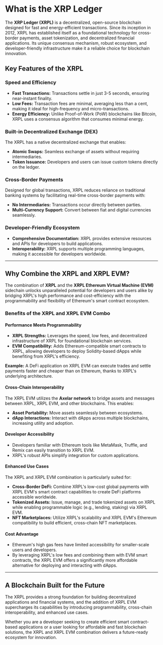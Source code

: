 # What is the XRP Ledger

The **XRP Ledger (XRPL)** is a decentralized, open-source blockchain designed for fast and energy-efficient transactions. Since its inception in 2012, XRPL has established itself as a foundational technology for cross-border payments, asset tokenization, and decentralized financial applications. Its unique consensus mechanism, robust ecosystem, and developer-friendly infrastructure make it a reliable choice for blockchain innovation.

## Key Features of the XRPL

### Speed and Efficiency

- **Fast Transactions:** Transactions settle in just 3-5 seconds, ensuring near-instant finality.
- **Low Fees:** Transaction fees are minimal, averaging less than a cent, making it ideal for high-frequency and micro-transactions.
- **Energy Efficiency:** Unlike Proof-of-Work (PoW) blockchains like Bitcoin, XRPL uses a consensus algorithm that consumes minimal energy.

### Built-in Decentralized Exchange (DEX)

The XRPL has a native decentralized exchange that enables:

- **Atomic Swaps:** Seamless exchange of assets without requiring intermediaries.
- **Token Issuance:** Developers and users can issue custom tokens directly on the ledger.

### Cross-Border Payments

Designed for global transactions, XRPL reduces reliance on traditional banking systems by facilitating real-time cross-border payments with:

- **No Intermediaries:** Transactions occur directly between parties.
- **Multi-Currency Support:** Convert between fiat and digital currencies seamlessly.

### Developer-Friendly Ecosystem

- **Comprehensive Documentation:** XRPL provides extensive resources and APIs for developers to build applications.
- **Interoperability:** XRPL supports multiple programming languages, making it accessible for developers worldwide.

---

## Why Combine the XRPL and XRPL EVM?

The combination of **XRPL** and the **XRPL Ethereum Virtual Machine (EVM)** sidechain unlocks unparalleled potential for developers and users alike by bridging XRPL's high performance and cost-efficiency with the programmability and flexibility of Ethereum's smart contract ecosystem.

### Benefits of the XRPL and XRPL EVM Combo

#### Performance Meets Programmability

- **XRPL Strengths:** Leverages the speed, low fees, and decentralized infrastructure of XRPL for foundational blockchain services.
- **EVM Compatibility:** Adds Ethereum-compatible smart contracts to XRPL, allowing developers to deploy Solidity-based dApps while benefiting from XRPL's efficiency.

**Example:** A DeFi application on XRPL EVM can execute trades and settle payments faster and cheaper than on Ethereum, thanks to XRPL's underlying architecture.

#### Cross-Chain Interoperability

The XRPL EVM utilizes the **Axelar network** to bridge assets and messages between XRPL, XRPL EVM, and other blockchains. This enables:

- **Asset Portability:** Move assets seamlessly between ecosystems.
- **dApp Interactions:** Interact with dApps across multiple blockchains, increasing utility and adoption.

#### Developer Accessibility

- Developers familiar with Ethereum tools like MetaMask, Truffle, and Remix can easily transition to XRPL EVM.
- XRPL's robust APIs simplify integration for custom applications.

#### Enhanced Use Cases

The XRPL and XRPL EVM combination is particularly suited for:

- **Cross-Border DeFi:** Combine XRPL's low-cost global payments with XRPL EVM's smart contract capabilities to create DeFi platforms accessible worldwide.
- **Tokenized Assets:** Issue, manage, and trade tokenized assets on XRPL while enabling programmable logic (e.g., lending, staking) via XRPL EVM.
- **NFT Marketplaces:** Utilize XRPL's scalability and XRPL EVM's Ethereum compatibility to build efficient, cross-chain NFT marketplaces.

#### Cost Advantage

- Ethereum's high gas fees have limited accessibility for smaller-scale users and developers.
- By leveraging XRPL's low fees and combining them with EVM smart contracts, the XRPL EVM offers a significantly more affordable alternative for deploying and interacting with dApps.

---

## A Blockchain Built for the Future

The XRPL provides a strong foundation for building decentralized applications and financial systems, and the addition of XRPL EVM supercharges its capabilities by introducing programmability, cross-chain interoperability, and enhanced use cases.

Whether you are a developer seeking to create efficient smart contract-based applications or a user looking for affordable and fast blockchain solutions, the XRPL and XRPL EVM combination delivers a future-ready ecosystem for innovation.
